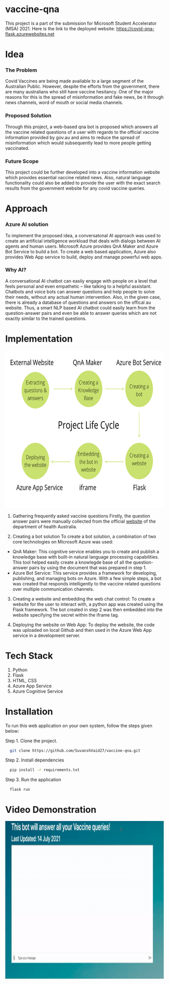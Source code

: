 # vaccine-qna

This project is a part of the submission for Microsoft Student Accelerator (MSA) 2021. Here is the link to the deployed website: https://covid-qna-flask.azurewebsites.net


# Idea 

### The Problem
Covid Vaccines are being made available to a large segment of the Australian Public. However, despite the efforts from the government, there are many australians who still have vaccine hesitancy. One of the major reasons for this is the spread of misinformation and fake news, be it through news channels, word of mouth or social media channels. 

### Proposed Solution
Through this project, a web-based qna bot is proposed which answers all the vaccine related questions of a user with regards to the official vaccine information provided by gov.au and aims to reduce the spread of misinformation which would subsequently lead to more people getting vaccinated. 

### Future Scope
This project could be further developed into a vaccine information website which provides essential vaccine related news. Also, natural language functionality could also be added to provide the user with the exact search results from the government website for any covid vaccine queries. 


# Approach

### Azure AI solution
To implement the proposed idea, a conversatonal AI approach was used to create an artificial intelligence workload that deals with dialogs between AI agents and human users. Microsoft Azure provides QnA Maker and Azure Bot Service to build a bot. To create a web based application, Azure also provides Web App service to build, deploy and manage powerful web apps. 

### Why AI?
A conversational AI chatbot can easily engage with people on a level that feels personal and even empathetic – like talking to a helpful assistant. Chatbots and voice bots can answer questions and help people to solve their needs, without any actual human intervention. Also, in the given case, there is already a database of questions and answers on the offical au website. Thus, a smart NLP based AI chatbot could easily learn from the question-answer pairs and even be able to answer queries which are not exactly similar to the trained questions. 


# Implementation

<img src="https://github.com/SuvanshVaid27/Microsoft-Student-Accelerator-2021/blob/master/Covid-Vaccine-QNA-Bot/static/lifecycle.png" width="700" height = "500" title="lifecycle">

1. Gathering frequently asked vaccine questions
Firstly, the question answer pairs were manually collected from the official [website](https://www.health.gov.au/initiatives-and-programs/covid-19-vaccines/is-it-true) of the department of health Australia. 

2. Creating a bot solution
To create a bot solution, a combination of two core technologies on Microsoft Azure was used:
* QnA Maker: This cognitive service enables you to create and publish a knowledge base with built-in natural language processing capabilities. This tool helped easily create a knowlegde base of all the question-answer pairs by using the document that was prepared in step 1. 
* Azure Bot Service: This service provides a framework for developing, publishing, and managing bots on Azure. With a few simple steps, a bot was created that responds intelligently to the vaccine related questions over multiple communication channels.

3. Creating a website and embedding the web chat control:
To create a website for the user to interact with, a python app was created using the Flask framework. The bot created in step 2 was then embedded into the website specifying the secret within the iframe tag. 

4. Deploying the website on Web App:
To deploy the website, the code was uploaded on local Github and then used in the Azure Web App service in a development server. 

# Tech Stack
1. Python
2. Flask 
3. HTML, CSS
4. Azure App Service
5. Azure Cognitive Service


# Installation

To run this web application on your own system, follow the steps given below:

Step 1. Clone the project.

```bash
  git clone https://github.com/SuvanshVaid27/vaccine-qna.git
```

Step 2. Install dependencies
```bash
  pip install -r requirements.txt
```

Step 3. Run the application
```bash
  flask run
```

# Video Demonstration

<img src="https://github.com/SuvanshVaid27/Microsoft-Student-Accelerator-2021/blob/master/Covid-Vaccine-QNA-Bot/static/app-demo.gif" width="700" height = "500" title="Dashboard">




